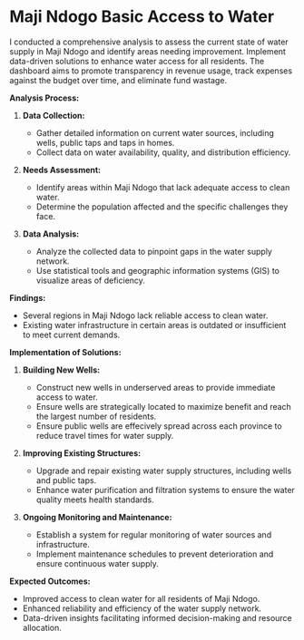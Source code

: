 # Maji Ndogo Basic Access to Water
I conducted a comprehensive analysis to assess the current state of water supply in Maji Ndogo and identify areas needing improvement. Implement data-driven solutions to enhance water access for all residents. The dashboard aims to promote transparency in revenue usage, track expenses against the budget over time, and eliminate fund wastage.

**Analysis Process:**

1. **Data Collection:**
   - Gather detailed information on current water sources, including wells, public taps and taps in homes.
   - Collect data on water availability, quality, and distribution efficiency.

2. **Needs Assessment:**
   - Identify areas within Maji Ndogo that lack adequate access to clean water.
   - Determine the population affected and the specific challenges they face.

3. **Data Analysis:**
   - Analyze the collected data to pinpoint gaps in the water supply network.
   - Use statistical tools and geographic information systems (GIS) to visualize areas of deficiency.

**Findings:**
- Several regions in Maji Ndogo lack reliable access to clean water.
- Existing water infrastructure in certain areas is outdated or insufficient to meet current demands.

**Implementation of Solutions:**

1. **Building New Wells:**
   - Construct new wells in underserved areas to provide immediate access to water.
   - Ensure wells are strategically located to maximize benefit and reach the largest number of residents.
   - Ensure public wells are effecively spread across each province to reduce travel times for water supply.

2. **Improving Existing Structures:**
   - Upgrade and repair existing water supply structures, including wells and public taps.
   - Enhance water purification and filtration systems to ensure the water quality meets health standards.

3. **Ongoing Monitoring and Maintenance:**
   - Establish a system for regular monitoring of water sources and infrastructure.
   - Implement maintenance schedules to prevent deterioration and ensure continuous water supply.

**Expected Outcomes:**
- Improved access to clean water for all residents of Maji Ndogo.
- Enhanced reliability and efficiency of the water supply network.
- Data-driven insights facilitating informed decision-making and resource allocation.
